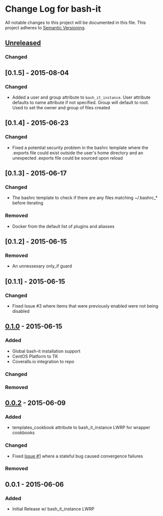 # Change Log for bash-it
All notable changes to this project will be documented in this file.
This project adheres to [Semantic Versioning](http://semver.org/).

## [Unreleased][unreleased]
### Changed

## [0.1.5] - 2015-08-04
### Changed
- Added a user and group attribute to `bash_it_instance`. User attribute defaults
to name attribute if not specified.  Group will default to root.  Used to set the owner and group of files created


## [0.1.4] - 2015-06-23
### Changed
- Fixed a potential security problem in the bashrc template where the .exports file could exist outside the user's home directory and an unexpected .exports file could be sourced upon reload

## [0.1.3] - 2015-06-17
### Changed
- The bashrc template to check if there are any files matching ~/.bashrc_* before iterating

### Removed
- Docker from the default list of plugins and aliasses

## [0.1.2] - 2015-06-15
### Removed
- An unnessesary only_if guard

## [0.1.1] - 2015-06-15
### Changed
- Fixed Issue #3 where items that were previously enabled were not being disabled

## [0.1.0] - 2015-06-15
### Added
- Global bash-it installation support
- CentOS Platform to TK
- Coveralls.io integration to repo

### Changed

### Removed

## [0.0.2] - 2015-06-09
### Added
- templates_cookbook attribute to bash_it_instance LWRP for wrapper cookbooks

### Changed
- Fixed [Issue #1](https://github.com/edhurtig/bash-it-cookbook/issues/1) where a stateful bug caused convergence failures

### Removed

## 0.0.1 - 2015-06-06
### Added
- Initial Release w/ bash_it_instance LWRP

[unreleased]: https://github.com/edhurtig/bash-it-cookbook/compare/v0.0.2...HEAD
[0.1.0]: https://github.com/edhurtig/bash-it-cookbook/compare/v0.0.2...v0.1.0
[0.0.2]: https://github.com/edhurtig/bash-it-cookbook/compare/v0.0.1...v0.0.2
